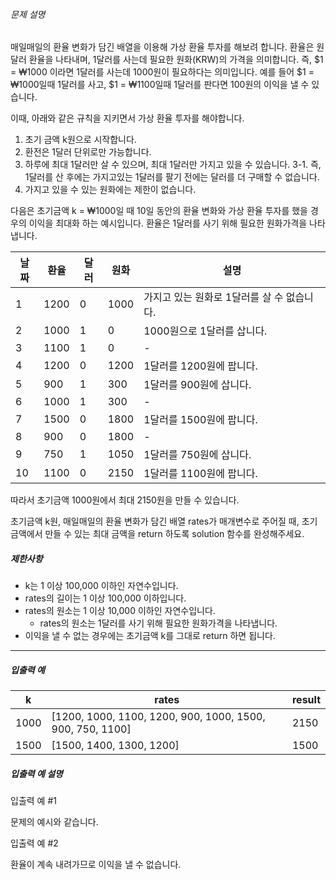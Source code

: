 ###### 문제 설명

매일매일의 환율 변화가 담긴 배열을 이용해 가상 환율 투자를 해보려 합니다. 환율은 원달러 환율을 나타내며, 1달러를 사는데 필요한 원화(KRW)의 가격을 의미합니다. 즉, $1 = ₩1000 이라면 1달러를 사는데 1000원이 필요하다는 의미입니다. 예를 들어 $1 = ₩1000일때 1달러를 사고, $1 = ₩1100일때 1달러를 판다면 100원의 이익을 낼 수 있습니다.

이때, 아래와 같은 규칙을 지키면서 가상 환율 투자를 해야합니다.

1. 초기 금액 k원으로 시작합니다.
2. 환전은 1달러 단위로만 가능합니다.
3. 하루에 최대 1달러만 살 수 있으며, 최대 1달러만 가지고 있을 수 있습니다.
   3-1. 즉, 1달러를 산 후에는 가지고있는 1달러를 팔기 전에는 달러를 더 구매할 수 없습니다.
4. 가지고 있을 수 있는 원화에는 제한이 없습니다.

다음은 초기금액 k = ₩1000일 때 10일 동안의 환율 변화와 가상 환율 투자를 했을 경우의 이익을 최대화 하는 예시입니다. 환율은 1달러를 사기 위해 필요한 원화가격을 나타냅니다.

| 날짜 | 환율 | 달러 | 원화 | 설명                                       |
| ---- | ---- | ---- | ---- | ------------------------------------------ |
| 1    | 1200 | 0    | 1000 | 가지고 있는 원화로 1달러를 살 수 없습니다. |
| 2    | 1000 | 1    | 0    | 1000원으로 1달러를 삽니다.                 |
| 3    | 1100 | 1    | 0    | -                                          |
| 4    | 1200 | 0    | 1200 | 1달러를 1200원에 팝니다.                   |
| 5    | 900  | 1    | 300  | 1달러를 900원에 삽니다.                    |
| 6    | 1000 | 1    | 300  | -                                          |
| 7    | 1500 | 0    | 1800 | 1달러를 1500원에 팝니다.                   |
| 8    | 900  | 0    | 1800 | -                                          |
| 9    | 750  | 1    | 1050 | 1달러를 750원에 삽니다.                    |
| 10   | 1100 | 0    | 2150 | 1달러를 1100원에 팝니다.                   |

따라서 초기금액 1000원에서 최대 2150원을 만들 수 있습니다.

초기금액 k원, 매일매일의 환율 변화가 담긴 배열 rates가 매개변수로 주어질 때, 초기 금액에서 만들 수 있는 최대 금액을 return 하도록 solution 함수를 완성해주세요.

##### 제한사항

- k는 1 이상 100,000 이하인 자연수입니다.
- rates의 길이는 1 이상 100,000 이하입니다.
- rates의 원소는 1 이상 10,000 이하인 자연수입니다.
  - rates의 원소는 1달러를 사기 위해 필요한 원화가격을 나타냅니다.
- 이익을 낼 수 없는 경우에는 초기금액 k를 그대로 return 하면 됩니다.

------

##### 입출력 예

| k    | rates                                                     | result |
| ---- | --------------------------------------------------------- | ------ |
| 1000 | [1200, 1000, 1100, 1200, 900, 1000, 1500, 900, 750, 1100] | 2150   |
| 1500 | [1500, 1400, 1300, 1200]                                  | 1500   |

##### 입출력 예 설명

입출력 예 #1

문제의 예시와 같습니다.

입출력 예 #2

환율이 계속 내려가므로 이익을 낼 수 없습니다.